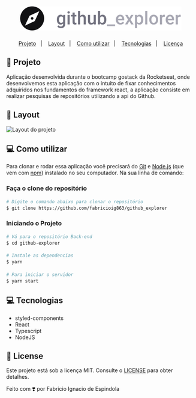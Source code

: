 <h1 align="center">
    <img alt="Logo" src="./src/assets/logo.svg" />
  <br>
</h1>

<p align="center">
  <a href="#-projeto">Projeto</a>&nbsp;&nbsp;&nbsp;|&nbsp;&nbsp;&nbsp;
  <a href="#-layout">Layout</a>&nbsp;&nbsp;&nbsp;|&nbsp;&nbsp;&nbsp;
  <a href="#-como utilizar">Como utilizar</a>&nbsp;&nbsp;&nbsp;|&nbsp;&nbsp;&nbsp;
  <a href="#-tecnologias">Tecnologias</a>&nbsp;&nbsp;&nbsp;|&nbsp;&nbsp;&nbsp;
  <a href="#-license">Licença</a>
</p>

## 🚀 Projeto

Aplicação desenvolvida durante o bootcamp gostack da Rocketseat, onde desenvolvemos esta aplicação com o intuito de fixar conhecimentos adquiridos nos fundamentos do framework react, a aplicação consiste em realizar pesquisas de repositórios utilizando a api do Github.

## 🎨 Layout

![Layout do projeto](./src/assets/layout-projeto.gif)

## 💻 Como utilizar

Para clonar e rodar essa aplicação você precisará do [Git](https://git-scm.com) e [Node.js](https://nodejs.org/en/download/) (que vem com [npm](http://npmjs.com)) instalado no seu computador. Na sua linha de comando:

### Faça o clone do repositório
```bash
# Digite o comando abaixo para clonar o repositório
$ git clone https://github.com/fabricioig863/github_explorer
```

### Iniciando o Projeto

```bash
# Vá para o repositório Back-end
$ cd github-explorer

# Instale as dependencias
$ yarn

# Para iniciar o servidor
$ yarn start
```

## 💻 Tecnologias

- styled-components
- React
- Typescript
- NodeJS


## 📝 License

Este projeto está sob a licença MIT. Consulte o [LICENSE](LICENSE.md) para obter detalhes.

Feito com ❣️ por Fabricio Ignacio de Espindola
